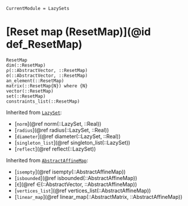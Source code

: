 ```@meta
CurrentModule = LazySets
```

# [Reset map (ResetMap)](@id def_ResetMap)

```@docs
ResetMap
dim(::ResetMap)
ρ(::AbstractVector, ::ResetMap)
σ(::AbstractVector, ::ResetMap)
an_element(::ResetMap)
matrix(::ResetMap{N}) where {N}
vector(::ResetMap)
set(::ResetMap)
constraints_list(::ResetMap)
```
Inherited from [`LazySet`](@ref):
* [`norm`](@ref norm(::LazySet, ::Real))
* [`radius`](@ref radius(::LazySet, ::Real))
* [`diameter`](@ref diameter(::LazySet, ::Real))
* [`singleton_list`](@ref singleton_list(::LazySet))
* [`reflect`](@ref reflect(::LazySet))

Inherited from [`AbstractAffineMap`](@ref):
* [`isempty`](@ref isempty(::AbstractAffineMap))
* [`isbounded`](@ref isbounded(::AbstractAffineMap))
* [`∈`](@ref ∈(::AbstractVector, ::AbstractAffineMap))
* [`vertices_list`](@ref vertices_list(::AbstractAffineMap))
* [`linear_map`](@ref linear_map(::AbstractMatrix, ::AbstractAffineMap))
